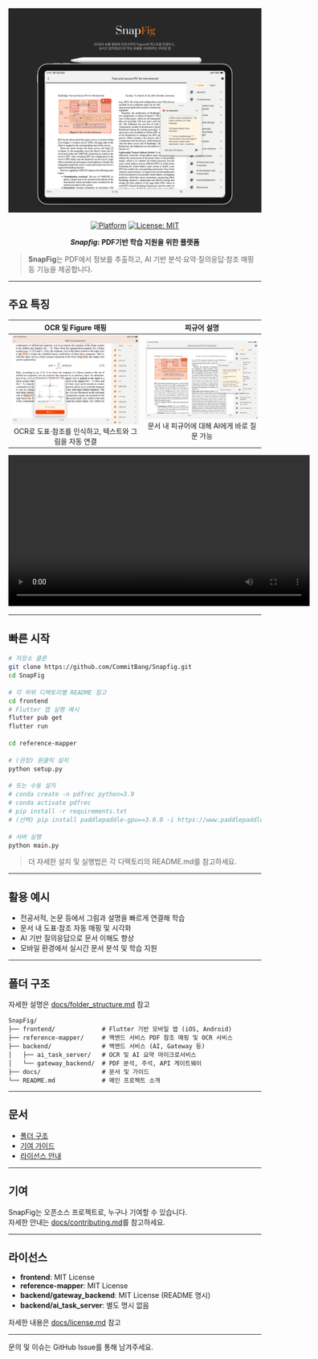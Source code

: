 <div align="center">

<img src="docs/assets/title.png" alt="SnapFig"/>

[![Platform](https://img.shields.io/badge/Platform-Flutter%2C%20Python-blue)](https://flutter.dev)
[![License: MIT](https://img.shields.io/badge/License-MIT-green.svg)](docs/license.md)

***Snapfig*: PDF기반 학습 지원을 위한 플랫폼**

</div>

> **SnapFig**는 PDF에서 정보를 추출하고, AI 기반 분석·요약·질의응답·참조 매핑 등 기능을 제공합니다. 

---

## 주요 특징

| **OCR 및 Figure 매핑** | **피규어 설명** |
|:---------------------:|:--------------:|
| <img src="docs/assets/FigureLink.PNG" width="300"/><br>OCR로 도표·참조를 인식하고, 텍스트와 그림을 자동 연결 | <img src="docs/assets/AskFigure.PNG" width="300"/><br>문서 내 피규어에 대해 AI에게 바로 질문 가능 |

<video src="docs/assets/demo.MP4" controls width="600"></video>

---

## 빠른 시작

```bash
# 저장소 클론
git clone https://github.com/CommitBang/Snapfig.git
cd SnapFig

# 각 하위 디렉토리별 README 참고
cd frontend
# Flutter 앱 실행 예시
flutter pub get
flutter run

cd reference-mapper

# (권장) 원클릭 설치
python setup.py

# 또는 수동 설치
# conda create -n pdfrec python=3.9
# conda activate pdfrec
# pip install -r requirements.txt
# (선택) pip install paddlepaddle-gpu==3.0.0 -i https://www.paddlepaddle.org.cn/packages/stable/cu123/

# 서버 실행
python main.py
```

> 더 자세한 설치 및 실행법은 각 디렉토리의 README.md를 참고하세요.

---

## 활용 예시

- 전공서적, 논문 등에서 그림과 설명을 빠르게 연결해 학습
- 문서 내 도표·참조 자동 매핑 및 시각화
- AI 기반 질의응답으로 문서 이해도 향상
- 모바일 환경에서 실시간 문서 분석 및 학습 지원

---

## 폴더 구조

자세한 설명은 [docs/folder_structure.md](docs/folder_structure.md) 참고

```
SnapFig/
├── frontend/             # Flutter 기반 모바일 앱 (iOS, Android)
├── reference-mapper/     # 백엔드 서비스 PDF 참조 매핑 및 OCR 서비스
├── backend/              # 백엔드 서비스 (AI, Gateway 등)
│   ├── ai_task_server/   # OCR 및 AI 요약 마이크로서비스
│   └── gateway_backend/  # PDF 분석, 주석, API 게이트웨이
├── docs/                 # 문서 및 가이드
└── README.md             # 메인 프로젝트 소개
```

---

## 문서

- [폴더 구조](docs/folder_structure.md)
- [기여 가이드](docs/contributing.md)
- [라이선스 안내](docs/license.md)

---

## 기여

SnapFig는 오픈소스 프로젝트로, 누구나 기여할 수 있습니다.  
자세한 안내는 [docs/contributing.md](docs/contributing.md)를 참고하세요.

---

## 라이선스

- **frontend**: MIT License
- **reference-mapper**: MIT License
- **backend/gateway_backend**: MIT License (README 명시)
- **backend/ai_task_server**: 별도 명시 없음

자세한 내용은 [docs/license.md](docs/license.md) 참고

---

문의 및 이슈는 GitHub Issue를 통해 남겨주세요.
